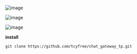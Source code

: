 ![image](https://github.com/tcyfree/chat_gateway_tp/public/static/blob/master/1.png)

![image](https://github.com/tcyfree/chat_gateway_tp/public/static/blob/master/2.png)

![image](https://github.com/tcyfree/chat_gateway_tp/public/static/blob/master/3.png)

**install** 

    git clone https://github.com/tcyfree/chat_gateway_tp.git
    
    
     
    